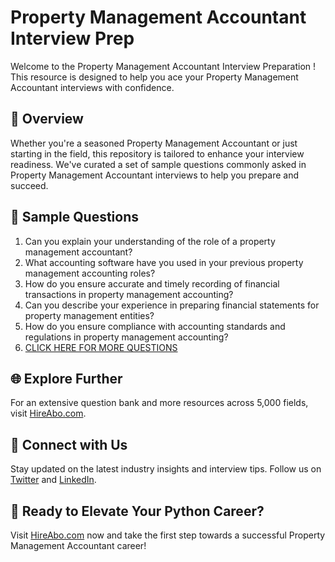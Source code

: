 # Property Management Accountant Interview Prep

Welcome to the Property Management Accountant Interview Preparation ! This resource is designed to help you ace your Property Management Accountant interviews with confidence.

## 🚀 Overview

Whether you're a seasoned Property Management Accountant or just starting in the field, this repository is tailored to enhance your interview readiness. We've curated a set of sample questions commonly asked in Property Management Accountant interviews to help you prepare and succeed.

## 📝 Sample Questions

1. Can you explain your understanding of the role of a property management accountant?
2. What accounting software have you used in your previous property management accounting roles?
3. How do you ensure accurate and timely recording of financial transactions in property management accounting?
4. Can you describe your experience in preparing financial statements for property management entities?
5. How do you ensure compliance with accounting standards and regulations in property management accounting?
6. [CLICK HERE FOR MORE QUESTIONS](https://hireabo.com/job/21_1_11/Property%20Management%20Accountant)

## 🌐 Explore Further

For an extensive question bank and more resources across 5,000 fields, visit [HireAbo.com](https://www.hireabo.com).

## 📱 Connect with Us

Stay updated on the latest industry insights and interview tips. Follow us on [Twitter](https://twitter.com/hireabo) and [LinkedIn](https://www.linkedin.com/in/hire-abo-3609972a8/).

## 🚀 Ready to Elevate Your Python Career?

Visit [HireAbo.com](https://www.hireabo.com) now and take the first step towards a successful Property Management Accountant career!